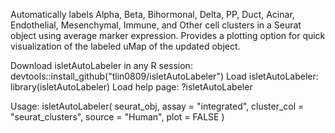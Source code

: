 Automatically labels Alpha, Beta, Bihormonal, Delta, PP, Duct, Acinar, Endothelial, Mesenchymal, Immune, and Other cell clusters in a Seurat object using average marker expression. Provides a plotting option for quick visualization of the labeled uMap of the updated object. 

Download isletAutoLabeler in any R session:  devtools::install_github("tlin0809/isletAutoLabeler")
Load isletAutoLabeler: library(isletAutoLabeler)
Load help page: ?isletAutoLabeler

Usage: isletAutoLabeler(
          seurat_obj,
          assay = "integrated",
          cluster_col = "seurat_clusters",
          source = "Human",
          plot = FALSE
        )


